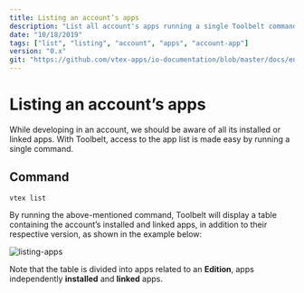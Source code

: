 ```yaml
---
title: Listing an account’s apps
description: "List all account's apps running a single Toolbelt command"
date: "10/18/2019"
tags: ["list", "listing", "account", "apps", "account-app"]
version: "0.x"
git: "https://github.com/vtex-apps/io-documentation/blob/master/docs/en/Recipes/store/listing-an-accounts-apps.md"
---
```


# Listing an account’s apps 

While developing in an account, we should be aware of all its installed or linked apps. With Toolbelt, access to the app list is made easy by running a single command.

## Command

`vtex list`

By running the above-mentioned command, Toolbelt will display a table containing the account’s installed and linked apps, in addition to their respective version, as shown in the example below: 

![listing-apps](https://user-images.githubusercontent.com/52087100/67044546-dfe3fd00-f102-11e9-83d7-936f229b7b26.png)

<div class=“alert alert-warning”>
Note that the table is divided into apps related to an <b>Edition</b>, apps independently <b>installed</b> and <b>linked</b> apps.
</div>



